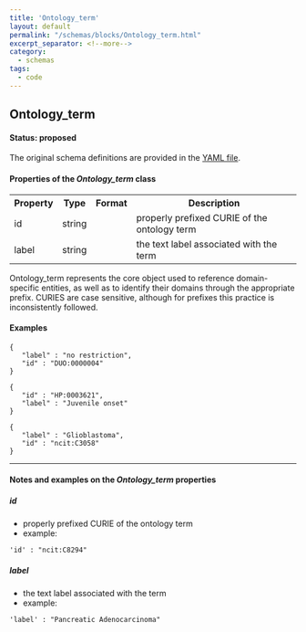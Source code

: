 ```yaml
---
title: 'Ontology_term'
layout: default
permalink: "/schemas/blocks/Ontology_term.html"
excerpt_separator: <!--more-->
category:
  - schemas
tags:
  - code
---
```

## Ontology_term

#### Status: __proposed__

The original schema definitions are provided in the [YAML file](https://github.com/ga4gh-schemablocks/blocks/blob/master/src/yaml/ontology_term.yaml).

<!--more-->

<h4>Properties of the <i>Ontology_term</i> class</h4>

<table>
  <tr>
    <th>Property</th>
    <th>Type</th>
    <th>Format</th>
    <th>Description</th>
  </tr>
  <tr>
    <td>id</td>
    <td>string</td>
    <td></td>
    <td>properly prefixed CURIE of the ontology term</td>
  </tr>
  <tr>
    <td>label</td>
    <td>string</td>
    <td></td>
    <td>the text label associated with the term</td>
  </tr>

</table>Ontology_term represents the core object used to reference domain-specific 
entities, as well as to identify their domains through the appropriate
prefix.
CURIES are case sensitive, although for prefixes this practice is 
inconsistently followed.



#### Examples

```
{
   "label" : "no restriction",
   "id" : "DUO:0000004"
}
```
```
{
   "id" : "HP:0003621",
   "label" : "Juvenile onset"
}
```
```
{
   "label" : "Glioblastoma",
   "id" : "ncit:C3058"
}
```
--------------------------------------------------------------------------------

<h4>Notes and examples on the <i>Ontology_term</i> properties</h4>

##### id

* properly prefixed CURIE of the ontology term
* example:

```
'id' : "ncit:C8294"
```

##### label

* the text label associated with the term
* example:

```
'label' : "Pancreatic Adenocarcinoma"
```

